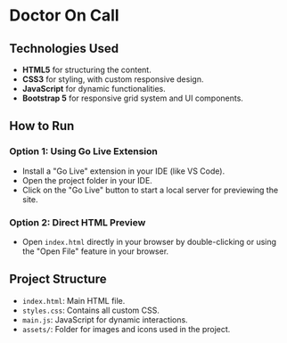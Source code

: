 # Doctor On Call

## Technologies Used

- **HTML5** for structuring the content.
- **CSS3** for styling, with custom responsive design.
- **JavaScript** for dynamic functionalities.
- **Bootstrap 5** for responsive grid system and UI components.

## How to Run

### Option 1: Using Go Live Extension
- Install a "Go Live" extension in your IDE (like VS Code).
- Open the project folder in your IDE.
- Click on the "Go Live" button to start a local server for previewing the site.

### Option 2: Direct HTML Preview
- Open `index.html` directly in your browser by double-clicking or using the "Open File" feature in your browser.

## Project Structure

- `index.html`: Main HTML file.
- `styles.css`: Contains all custom CSS.
- `main.js`: JavaScript for dynamic interactions.
- `assets/`: Folder for images and icons used in the project.
